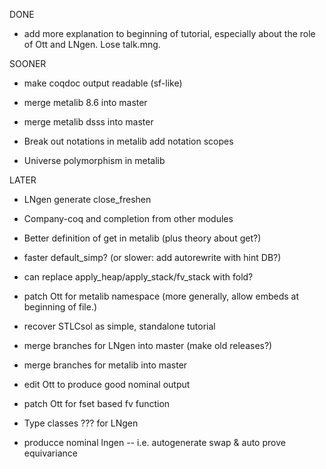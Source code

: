 DONE
* add more explanation to beginning of tutorial, especially about the role of
  Ott and LNgen. Lose talk.mng.

SOONER
* make coqdoc output readable (sf-like)

* merge metalib 8.6 into master
* merge metalib dsss into master


* Break out notations in metalib
   add notation scopes
* Universe polymorphism in metalib


LATER

* LNgen generate close_freshen
* Company-coq and completion from other modules
* Better definition of get in metalib (plus theory about get?)

* faster default_simp? (or slower: add autorewrite with hint DB?)
* can replace apply_heap/apply_stack/fv_stack with fold?

* patch Ott for metalib namespace (more generally, allow embeds at beginning
  of file.)

* recover STLCsol as simple, standalone tutorial


* merge branches for LNgen into master (make old releases?)
* merge branches for metalib into master

* edit Ott to produce good nominal output
* patch Ott for fset based fv function

* Type classes ??? for LNgen
* producce nominal lngen -- i.e. autogenerate swap & auto prove equivariance
